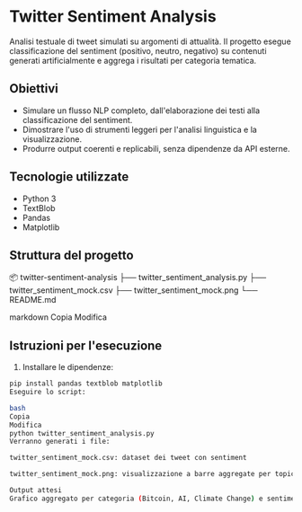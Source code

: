 # Twitter Sentiment Analysis

Analisi testuale di tweet simulati su argomenti di attualità. Il progetto esegue classificazione del sentiment (positivo, neutro, negativo) su contenuti generati artificialmente e aggrega i risultati per categoria tematica.

## Obiettivi

- Simulare un flusso NLP completo, dall'elaborazione dei testi alla classificazione del sentiment.
- Dimostrare l'uso di strumenti leggeri per l'analisi linguistica e la visualizzazione.
- Produrre output coerenti e replicabili, senza dipendenze da API esterne.

## Tecnologie utilizzate

- Python 3
- TextBlob
- Pandas
- Matplotlib

## Struttura del progetto

📦 twitter-sentiment-analysis
├── twitter_sentiment_analysis.py
├── twitter_sentiment_mock.csv
├── twitter_sentiment_mock.png
└── README.md

markdown
Copia
Modifica

## Istruzioni per l'esecuzione

1. Installare le dipendenze:

```bash
pip install pandas textblob matplotlib
Eseguire lo script:

bash
Copia
Modifica
python twitter_sentiment_analysis.py
Verranno generati i file:

twitter_sentiment_mock.csv: dataset dei tweet con sentiment

twitter_sentiment_mock.png: visualizzazione a barre aggregate per topic

Output attesi
Grafico aggregato per categoria (Bitcoin, AI, Climate Change) e sentiment associato, utile per una rapida analisi d'impatto tematico.
